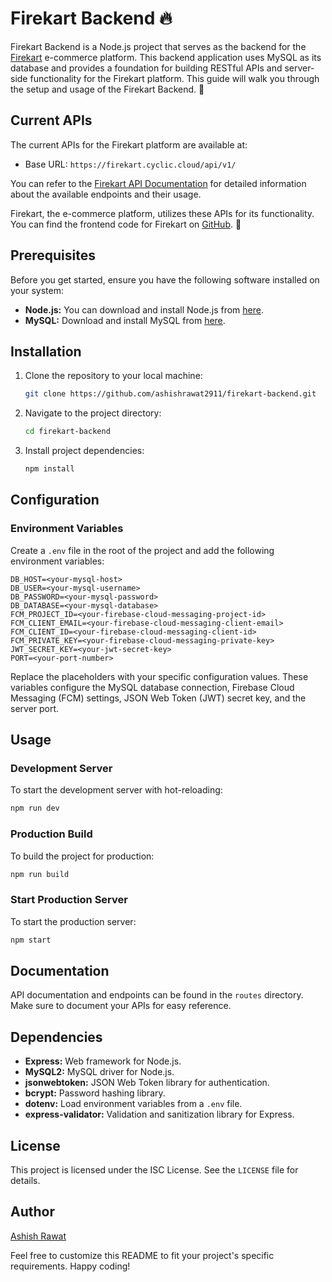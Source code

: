 # Firekart Backend 🔥

Firekart Backend is a Node.js project that serves as the backend for the [Firekart](https://github.com/ashishrawat2911/firekart) e-commerce platform. This backend application uses MySQL as its database and provides a foundation for building RESTful APIs and server-side functionality for the Firekart platform. This guide will walk you through the setup and usage of the Firekart Backend. 🚀

## Current APIs

The current APIs for the Firekart platform are available at:

- Base URL: `https://firekart.cyclic.cloud/api/v1/`

You can refer to the [Firekart API Documentation](https://firekart.cyclic.cloud/api/v1/) for detailed information about the available endpoints and their usage.

Firekart, the e-commerce platform, utilizes these APIs for its functionality. You can find the frontend code for Firekart on [GitHub](https://github.com/ashishrawat2911/firekart). 🛒

## Prerequisites

Before you get started, ensure you have the following software installed on your system:

- **Node.js:** You can download and install Node.js from [here](https://nodejs.org/).
- **MySQL:** Download and install MySQL from [here](https://dev.mysql.com/downloads/).

## Installation

1. Clone the repository to your local machine:

   ```bash
   git clone https://github.com/ashishrawat2911/firekart-backend.git
   ```

2. Navigate to the project directory:

   ```bash
   cd firekart-backend
   ```

3. Install project dependencies:

   ```bash
   npm install
   ```

## Configuration

### Environment Variables

Create a `.env` file in the root of the project and add the following environment variables:

```env
DB_HOST=<your-mysql-host>
DB_USER=<your-mysql-username>
DB_PASSWORD=<your-mysql-password>
DB_DATABASE=<your-mysql-database>
FCM_PROJECT_ID=<your-firebase-cloud-messaging-project-id>
FCM_CLIENT_EMAIL=<your-firebase-cloud-messaging-client-email>
FCM_CLIENT_ID=<your-firebase-cloud-messaging-client-id>
FCM_PRIVATE_KEY=<your-firebase-cloud-messaging-private-key>
JWT_SECRET_KEY=<your-jwt-secret-key>
PORT=<your-port-number>
```

Replace the placeholders with your specific configuration values. These variables configure the MySQL database connection, Firebase Cloud Messaging (FCM) settings, JSON Web Token (JWT) secret key, and the server port.

## Usage

### Development Server

To start the development server with hot-reloading:

```bash
npm run dev
```

### Production Build

To build the project for production:

```bash
npm run build
```

### Start Production Server

To start the production server:

```bash
npm start
```

## Documentation

API documentation and endpoints can be found in the `routes` directory. Make sure to document your APIs for easy reference.

## Dependencies

- **Express:** Web framework for Node.js.
- **MySQL2:** MySQL driver for Node.js.
- **jsonwebtoken:** JSON Web Token library for authentication.
- **bcrypt:** Password hashing library.
- **dotenv:** Load environment variables from a `.env` file.
- **express-validator:** Validation and sanitization library for Express.

## License

This project is licensed under the ISC License. See the `LICENSE` file for details.

## Author

[Ashish Rawat](https://github.com/ashishrawat2911)

Feel free to customize this README to fit your project's specific requirements. Happy coding!
